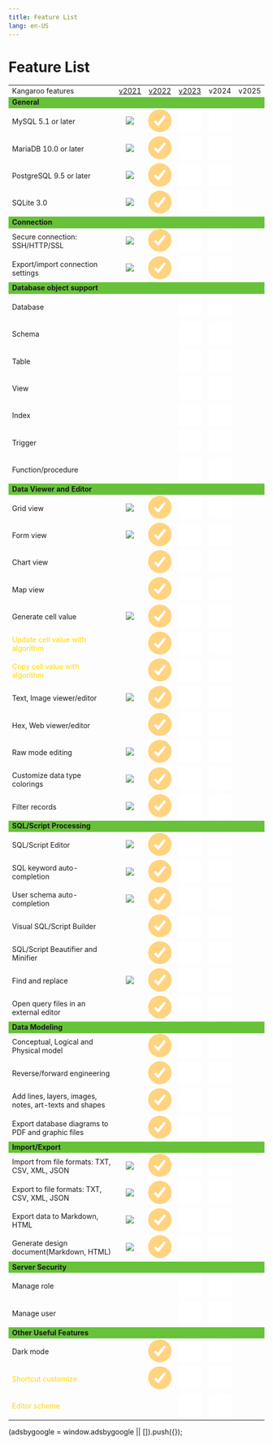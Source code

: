 ```yaml
---
title: Feature List
lang: en-US
---
```


# Feature List
<div>
    <table>
        <tbody>
            <tr>
                <td>Kangaroo features</td>
                <td style="text-align: center;"><a target="_blank" href="/en/download/v1.0.6.201109.html">v2021</a></td>
                <td style="text-align: center;"><a target="_blank" href="/en/download/v1.10.2.220701.html">v2022</a></td>
                <td style="text-align: center;"><a target="_blank" href="/en/download/v2.1.1.221201.html">v2023</a></td>
                <td style="text-align: center;">v2024</td>
                <td style="text-align: center;">v2025</td>
            </tr>
            <!--section-->
            <tr style="background-color: #67C23A;">
                <td><b>General</b></td>
                <td></td>
                <td></td>
                <td></td>
                <td></td>
                <td></td>
            </tr>
            <tr>
                <td>MySQL 5.1 or later</td>
                <td style="text-align: center;"><img src="/images/icon-2020.svg"></td>
                <td style="text-align: center;"><img src="/images/icon-2021.svg"></td>
                <td style="text-align: center;"><img src="/images/icon-check.svg"></td>
                <td style="text-align: center;"><img src="/images/icon-check.svg"></td>
                <td></td>
            </tr>
            <tr>
                <td>MariaDB 10.0 or later</td>
                <td style="text-align: center;"><img src="/images/icon-2020.svg"></td>
                <td style="text-align: center;"><img src="/images/icon-2021.svg"></td>
                <td style="text-align: center;"><img src="/images/icon-check.svg"></td>
                <td style="text-align: center;"><img src="/images/icon-check.svg"></td>
                <td></td>
            </tr>
            <!--tr>
                <td>MongoDB 3.0 or later</td>
                <td style="text-align: center;"><img src="/images/icon-check.svg"></td>
                <td style="text-align: center;"><img src="/images/icon-check.svg"></td>
                <td style="text-align: center;"><img src="/images/icon-check.svg"></td>
                <td style="text-align: center;"><img src="/images/icon-check.svg"></td>
                <td></td>
            </tr>
            <tr>
                <td>Oracle 8.1 or later ( macOS Edition starts from Oracle 9i )</td>
                <td style="text-align: center;"><img src="/images/icon-check.svg"></td>
                <td style="text-align: center;"><img src="/images/icon-check.svg"></td>
                <td style="text-align: center;"><img src="/images/icon-check.svg"></td>
                <td style="text-align: center;"><img src="/images/icon-check.svg"></td>
                <td></td>
            </tr-->
            <tr>
                <td>PostgreSQL 9.5 or later</td>
                <td style="text-align: center;"><img src="/images/icon-2020.svg"></td>
                <td style="text-align: center;"><img src="/images/icon-2021.svg"></td>
                <td style="text-align: center;"><img src="/images/icon-check.svg"></td>
                <td style="text-align: center;"><img src="/images/icon-check.svg"></td>
                <td></td>
            </tr>
            <tr>
                <td>SQLite 3.0</td>
                <td style="text-align: center;"><img src="/images/icon-2020.svg"></td>
                <td style="text-align: center;"><img src="/images/icon-2021.svg"></td>
                <td style="text-align: center;"><img src="/images/icon-check.svg"></td>
                <td style="text-align: center;"><img src="/images/icon-check.svg"></td>
                <td></td>
            </tr>
            <!--tr>
                <td>SQL Server 2000 or later</td>
                <td style="text-align: center;"><img src="/images/icon-check.svg"></td>
                <td style="text-align: center;"><img src="/images/icon-check.svg"></td>
                <td style="text-align: center;"><img src="/images/icon-check.svg"></td>
                <td style="text-align: center;"><img src="/images/icon-check.svg"></td>
                <td></td>
            </tr>
            <tr>
                <td>Amazon RDS, Amazon Aurora, Amazon Redshift, Microsoft Azure, Oracle Cloud, Google Cloud, Alibaba Cloud, Tencent Cloud, MongoDB Atlas, Huawei Cloud</td>
                <td style="text-align: center;"><img src="/images/icon-check.svg"></td>
                <td style="text-align: center;"><img src="/images/icon-check.svg"></td>
                <td style="text-align: center;"><img src="/images/icon-check.svg"></td>
                <td style="text-align: center;"><img src="/images/icon-check.svg"></td>
                <td></td>
            </tr-->
            <!--section-->
            <!--section-->
            <tr style="background-color: #67C23A;">
                <td><b>Connection</b></td>
                <td></td>
                <td></td>
                <td></td>
                <td></td>
                <td></td>
            </tr>
            <tr>
                <td>Secure connection: SSH/HTTP/SSL</td>
                <td style="text-align: center;"><img src="/images/icon-2020.svg"></td>
                <td style="text-align: center;"><img src="/images/icon-2021.svg"></td>
                <td style="text-align: center;"><img src="/images/icon-check.svg"></td>
                <td style="text-align: center;"><img src="/images/icon-check.svg"></td>
                <td></td>
            </tr>
            <!--tr>
                <td>PAM and GSSAPI authentication</td>
                <td style="text-align: center;"><img src="/images/icon-check.svg"></td>
                <td style="text-align: center;"><img src="/images/icon-check.svg"></td>
                <td style="text-align: center;"><img src="/images/icon-check.svg"></td>
                <td style="text-align: center;"><img src="/images/icon-check.svg"></td>
                <td></td>
            </tr>
            <tr>
                <td>Kerberos and LDAP authentication</td>
                <td style="text-align: center;"><img src="/images/icon-check.svg"></td>
                <td style="text-align: center;"><img src="/images/icon-check.svg"></td>
                <td style="text-align: center;"><img src="/images/icon-check.svg"></td>
                <td style="text-align: center;"><img src="/images/icon-check.svg"></td>
                <td></td>
            </tr>
            <tr>
                <td>x.509 certificate authentication</td>
                <td style="text-align: center;"><img src="/images/icon-check.svg"></td>
                <td style="text-align: center;"><img src="/images/icon-check.svg"></td>
                <td style="text-align: center;"><img src="/images/icon-check.svg"></td>
                <td style="text-align: center;"><img src="/images/icon-check.svg"></td>
                <td></td>
            </tr-->              
            <tr>
                <td>Export/import connection settings</td>
                <td style="text-align: center;"><img src="/images/icon-2020.svg"></td>
                <td style="text-align: center;"><img src="/images/icon-2021.svg"></td>
                <td style="text-align: center;"><img src="/images/icon-check.svg"></td>
                <td style="text-align: center;"><img src="/images/icon-check.svg"></td>
                <td></td>
            </tr>
            <!--section-->
            <!--tr style="background-color: #67C23A;">
                <td><b>Cloud support</b></td>
                <td></td>
                <td></td>
                <td></td>
                <td></td>
                <td></td>
            </tr>
            <tr>
                <td>Collaboration: create projects, add members</td>
                <td style="text-align: center;"><img src="/images/icon-check.svg"></td>
                <td style="text-align: center;"><img src="/images/icon-check.svg"></td>
                <td style="text-align: center;"><img src="/images/icon-check.svg"></td>
                <td style="text-align: center;"><img src="/images/icon-check.svg"></td>
                <td></td>
            </tr>
            <tr>
                <td>Synchronize connections and queries</td>
                <td style="text-align: center;"><img src="/images/icon-check.svg"></td>
                <td style="text-align: center;"><img src="/images/icon-check.svg"></td>
                <td style="text-align: center;"><img src="/images/icon-check.svg"></td>
                <td style="text-align: center;"><img src="/images/icon-check.svg"></td>
                <td></td>
            </tr>
            <tr>
                <td>Synchronize models and virtual groups</td>
                <td style="text-align: center;"><img src="/images/icon-check.svg"></td>
                <td style="text-align: center;"><img src="/images/icon-check.svg"></td>
                <td style="text-align: center;"><img src="/images/icon-check.svg"></td>
                <td style="text-align: center;"><img src="/images/icon-check.svg"></td>
                <td></td>
            </tr-->
            <!--section-->
            <!--section-->
            <tr style="background-color: #67C23A;">
                <td><b>Database object support</b></td>
                <td></td>
                <td></td>
                <td></td>
                <td></td>
                <td></td>
            </tr>
            <tr>
                <td>Database</td>
                <td></td>
                <td></td>
                <td style="text-align: center;"><img src="/images/icon-check.svg"></td>
                <td style="text-align: center;"><img src="/images/icon-check.svg"></td>
                <td></td>
            </tr>
            <tr>
                <td>Schema</td>
                <td></td>
                <td></td>
                <td style="text-align: center;"><img src="/images/icon-check.svg"></td>
                <td style="text-align: center;"><img src="/images/icon-check.svg"></td>
                <td></td>
            </tr>
            <tr>
                <td>Table</td>
                <td></td>
                <td></td>
                <td style="text-align: center;"><img src="/images/icon-check.svg"></td>
                <td style="text-align: center;"><img src="/images/icon-check.svg"></td>
                <td></td>
            </tr>
            <tr>
                <td>View</td>
                <td></td>
                <td></td>
                <td style="text-align: center;"><img src="/images/icon-check.svg"></td>
                <td style="text-align: center;"><img src="/images/icon-check.svg"></td>
                <td></td>
            </tr>
            <tr>
                <td>Index</td>
                <td></td>
                <td></td>
                <td style="text-align: center;"><img src="/images/icon-check.svg"></td>
                <td style="text-align: center;"><img src="/images/icon-check.svg"></td>
                <td></td>
            </tr>
            <tr>
                <td>Trigger</td>
                <td></td>
                <td></td>
                <td style="text-align: center;"><img src="/images/icon-check.svg"></td>
                <td style="text-align: center;"><img src="/images/icon-check.svg"></td>
                <td></td>
            </tr>
            <tr>
                <td>Function/procedure</td>
                <td></td>
                <td></td>
                <td style="text-align: center;"><img src="/images/icon-check.svg"></td>
                <td style="text-align: center;"><img src="/images/icon-check.svg"></td>
                <td></td>
            </tr>
            <!--section-->
            <!--section-->
            <tr style="background-color: #67C23A;">
                <td><b>Data Viewer and Editor</b></td>
                <td></td>
                <td></td>
                <td></td>
                <td></td>
                <td></td>
            </tr>
            <tr>
                <td>Grid view</td>
                <td style="text-align: center;"><img src="/images/icon-2020.svg"></td>
                <td style="text-align: center;"><img src="/images/icon-2021.svg"></td>
                <td style="text-align: center;"><img src="/images/icon-check.svg"></td>
                <td style="text-align: center;"><img src="/images/icon-check.svg"></td>
                <td></td>
            </tr>
            <tr>
                <td>Form view</td>
                <td style="text-align: center;"><img src="/images/icon-2020.svg"></td>
                <td style="text-align: center;"><img src="/images/icon-2021.svg"></td>
                <td style="text-align: center;"><img src="/images/icon-check.svg"></td>
                <td style="text-align: center;"><img src="/images/icon-check.svg"></td>
                <td></td>
            </tr>
            <tr>
                <td>Chart view</td>
                <td style="text-align: center;"><img src=""></td>
                <td style="text-align: center;"><img src="/images/icon-2021.svg"></td>
                <td style="text-align: center;"><img src="/images/icon-check.svg"></td>
                <td style="text-align: center;"><img src="/images/icon-check.svg"></td>
                <td></td>
            </tr>
            <tr>
                <td>Map view</td>
                <td style="text-align: center;"><img src=""></td>
                <td style="text-align: center;"><img src="/images/icon-2021.svg"></td>
                <td style="text-align: center;"><img src="/images/icon-check.svg"></td>
                <td style="text-align: center;"><img src="/images/icon-check.svg"></td>
                <td></td>
            </tr>
            <tr>
                <td>Generate cell value</td>
                <td style="text-align: center;"><img src="/images/icon-2020.svg"></td>
                <td style="text-align: center;"><img src="/images/icon-2021.svg"></td>
                <td style="text-align: center;"><img src="/images/icon-check.svg"></td>
                <td style="text-align: center;"><img src="/images/icon-check.svg"></td>
                <td></td>
            </tr>
            <tr>
                <td style="color: #ffd700;">Update cell value with algorithm</td>
                <td style="text-align: center;"><img src=""></td>
                <td style="text-align: center;"><img src="/images/icon-2021.svg"></td>
                <td style="text-align: center;"><img src="/images/icon-check.svg"></td>
                <td style="text-align: center;"><img src="/images/icon-check.svg"></td>
                <td></td>
            </tr>
            <tr>
                <td style="color: #ffd700;">Copy cell value with algorithm</td>
                <td style="text-align: center;"><img src=""></td>
                <td style="text-align: center;"><img src="/images/icon-2021.svg"></td>
                <td style="text-align: center;"><img src="/images/icon-check.svg"></td>
                <td style="text-align: center;"><img src="/images/icon-check.svg"></td>
                <td></td>
            </tr>            
            <tr>
                <td>Text, Image viewer/editor</td>
                <td style="text-align: center;"><img src="/images/icon-2020.svg"></td>
                <td style="text-align: center;"><img src="/images/icon-2021.svg"></td>
                <td style="text-align: center;"><img src="/images/icon-check.svg"></td>
                <td style="text-align: center;"><img src="/images/icon-check.svg"></td>
                <td></td>
            </tr>
            <tr>
                <td>Hex, Web viewer/editor</td>
                <td style="text-align: center;"><img src=""></td>
                <td style="text-align: center;"><img src="/images/icon-2021.svg"></td>
                <td style="text-align: center;"><img src="/images/icon-check.svg"></td>
                <td style="text-align: center;"><img src="/images/icon-check.svg"></td>
                <td></td>
            </tr>
            <tr>
                <td>Raw mode editing</td>
                <td style="text-align: center;"><img src="/images/icon-2020.svg"></td>
                <td style="text-align: center;"><img src="/images/icon-2021.svg"></td>
                <td style="text-align: center;"><img src="/images/icon-check.svg"></td>
                <td style="text-align: center;"><img src="/images/icon-check.svg"></td>
                <td></td>
            </tr>
            <!--tr>
                <td>Data Validation</td>
                <td style="text-align: center;"><img src="/images/icon-check.svg"></td>
                <td style="text-align: center;"><img src="/images/icon-check.svg"></td>
                <td style="text-align: center;"><img src="/images/icon-check.svg"></td>
                <td style="text-align: center;"><img src="/images/icon-check.svg"></td>
                <td></td>
            </tr-->
            <tr>
                <td>Customize data type colorings</td>
                <td style="text-align: center;"><img src="/images/icon-2020.svg"></td>
                <td style="text-align: center;"><img src="/images/icon-2021.svg"></td>
                <td style="text-align: center;"><img src="/images/icon-check.svg"></td>
                <td style="text-align: center;"><img src="/images/icon-check.svg"></td>
                <td></td>
            </tr>              
            <!--tr>
                <td>Find and replace</td>
                <td style="text-align: center;"><img src="/images/icon-check.svg"></td>
                <td style="text-align: center;"><img src="/images/icon-check.svg"></td>
                <td style="text-align: center;"><img src="/images/icon-check.svg"></td>
                <td style="text-align: center;"><img src="/images/icon-check.svg"></td>
                <td></td>
            </tr-->
            <tr>
                <td>Filter records</td>
                <td style="text-align: center;"><img src="/images/icon-2020.svg"></td>
                <td style="text-align: center;"><img src="/images/icon-2021.svg"></td>
                <td style="text-align: center;"><img src="/images/icon-check.svg"></td>
                <td style="text-align: center;"><img src="/images/icon-check.svg"></td>
                <td></td>
            </tr>
            <!--section-->
            <!--section-->
            <tr style="background-color: #67C23A;">
                <td><b>SQL/Script Processing</b></td>
                <td></td>
                <td></td>
                <td></td>
                <td></td>
                <td></td>
            </tr>
            <!--tr>
                <td>PL/SQL and PL/PGSQL Debugger</td>
                <td style="text-align: center;"><img src="/images/icon-check.svg"></td>
                <td style="text-align: center;"><img src="/images/icon-check.svg"></td>
                <td style="text-align: center;"><img src="/images/icon-check.svg"></td>
                <td style="text-align: center;"><img src="/images/icon-check.svg"></td>
                <td></td>
            </tr-->
            <tr>
                <td>SQL/Script Editor</td>
                <td style="text-align: center;"><img src="/images/icon-2020.svg"></td>
                <td style="text-align: center;"><img src="/images/icon-2021.svg"></td>
                <td style="text-align: center;"><img src="/images/icon-check.svg"></td>
                <td style="text-align: center;"><img src="/images/icon-check.svg"></td>
                <td></td>
            </tr>
            <tr>
                <td>SQL keyword auto-completion</td>
                <td style="text-align: center;"><img src="/images/icon-2020.svg"></td>
                <td style="text-align: center;"><img src="/images/icon-2021.svg"></td>
                <td style="text-align: center;"><img src="/images/icon-check.svg"></td>
                <td style="text-align: center;"><img src="/images/icon-check.svg"></td>
                <td></td>
            </tr>
            <tr>
                <td>User schema auto-completion</td>
                <td style="text-align: center;"><img src="/images/icon-2020.svg"></td>
                <td style="text-align: center;"><img src="/images/icon-2021.svg"></td>
                <td style="text-align: center;"><img src="/images/icon-check.svg"></td>
                <td style="text-align: center;"><img src="/images/icon-check.svg"></td>
                <td></td>
            </tr>
            <tr>
                <td>Visual SQL/Script Builder</td>
                <td style="text-align: center;"><img src=""></td>
                <td style="text-align: center;"><img src="/images/icon-2021.svg"></td>
                <td style="text-align: center;"><img src="/images/icon-check.svg"></td>
                <td style="text-align: center;"><img src="/images/icon-check.svg"></td>
                <td></td>
            </tr>
            <!--tr>
                <td>Find Builder</td>
                <td style="text-align: center;"><img src="/images/icon-check.svg"></td>
                <td style="text-align: center;"><img src="/images/icon-check.svg"></td>
                <td style="text-align: center;"><img src="/images/icon-check.svg"></td>
                <td style="text-align: center;"><img src="/images/icon-check.svg"></td>
                <td></td>
            </tr>
            <tr>
                <td>Aggregate Builder</td>
                <td style="text-align: center;"><img src="/images/icon-check.svg"></td>
                <td style="text-align: center;"><img src="/images/icon-check.svg"></td>
                <td style="text-align: center;"><img src="/images/icon-check.svg"></td>
                <td style="text-align: center;"><img src="/images/icon-check.svg"></td>
                <td></td>
            </tr>              
            <tr>
                <td>Code Snippet and Completion</td>
                <td style="text-align: center;"><img src="/images/icon-check.svg"></td>
                <td style="text-align: center;"><img src="/images/icon-check.svg"></td>
                <td style="text-align: center;"><img src="/images/icon-check.svg"></td>
                <td style="text-align: center;"><img src="/images/icon-check.svg"></td>
                <td></td>
            </tr-->
            <tr>
                <td>SQL/Script Beautifier and Minifier</td>
                <td style="text-align: center;"><img src=""></td>
                <td style="text-align: center;"><img src="/images/icon-2021.svg"></td>
                <td style="text-align: center;"><img src="/images/icon-check.svg"></td>
                <td style="text-align: center;"><img src="/images/icon-check.svg"></td>
                <td></td>
            </tr>
            <tr>
                <td>Find and replace</td>
                <td style="text-align: center;"><img src="/images/icon-2020.svg"></td>
                <td style="text-align: center;"><img src="/images/icon-2021.svg"></td>
                <td style="text-align: center;"><img src="/images/icon-check.svg"></td>
                <td style="text-align: center;"><img src="/images/icon-check.svg"></td>
                <td></td>
            </tr>
            <!--tr>
                <td>Create parameter queries</td>
                <td style="text-align: center;"><img src="/images/icon-check.svg"></td>
                <td style="text-align: center;"><img src="/images/icon-check.svg"></td>
                <td style="text-align: center;"><img src="/images/icon-check.svg"></td>
                <td style="text-align: center;"><img src="/images/icon-check.svg"></td>
                <td></td>
            </tr-->
            <tr>
                <td>Open query files in an external editor</td>
                <td style="text-align: center;"><img src=""></td>
                <td style="text-align: center;"><img src="/images/icon-2021.svg"></td>
                <td style="text-align: center;"><img src="/images/icon-check.svg"></td>
                <td style="text-align: center;"><img src="/images/icon-check.svg"></td>
                <td></td>
            </tr>
            <!--tr>
                <td>Console</td>
                <td style="text-align: center;"><img src="/images/icon-check.svg"></td>
                <td style="text-align: center;"><img src="/images/icon-check.svg"></td>
                <td style="text-align: center;"><img src="/images/icon-check.svg"></td>
                <td style="text-align: center;"><img src="/images/icon-check.svg"></td>
                <td></td>
            </tr-->
            <!--section-->
            <!--section-->
            <!--tr style="background-color: #67C23A;">
                <td><b>Data Visualization</b></td>
                <td></td>
                <td></td>
                <td></td>
                <td></td>
                <td></td>
            </tr>
            <tr>
                <td>Support 20 chart types</td>
                <td style="text-align: center;"><img src="/images/icon-check.svg"></td>
                <td style="text-align: center;"><img src="/images/icon-check.svg"></td>
                <td style="text-align: center;"><img src="/images/icon-check.svg"></td>
                <td style="text-align: center;"><img src="/images/icon-check.svg"></td>
                <td></td>
            </tr>
            <tr>
                <td>Visualize live data</td>
                <td style="text-align: center;"><img src="/images/icon-check.svg"></td>
                <td style="text-align: center;"><img src="/images/icon-check.svg"></td>
                <td style="text-align: center;"><img src="/images/icon-check.svg"></td>
                <td style="text-align: center;"><img src="/images/icon-check.svg"></td>
                <td></td>
            </tr>
            <tr>
                <td>Customize multiple pages dashboard</td>
                <td style="text-align: center;"><img src="/images/icon-check.svg"></td>
                <td style="text-align: center;"><img src="/images/icon-check.svg"></td>
                <td style="text-align: center;"><img src="/images/icon-check.svg"></td>
                <td style="text-align: center;"><img src="/images/icon-check.svg"></td>
                <td></td>
            </tr>
            <tr>
                <td>Add interactive controls</td>
                <td style="text-align: center;"><img src="/images/icon-check.svg"></td>
                <td style="text-align: center;"><img src="/images/icon-check.svg"></td>
                <td style="text-align: center;"><img src="/images/icon-check.svg"></td>
                <td style="text-align: center;"><img src="/images/icon-check.svg"></td>
                <td></td>
            </tr-->
            <!--section-->
            <!--section-->
            <tr style="background-color: #67C23A;">
                <td><b>Data Modeling</b></td>
                <td></td>
                <td></td>
                <td></td>
                <td></td>
                <td></td>
            </tr>
            <tr>
                <td>Conceptual, Logical and Physical model</td>
                <td style="text-align: center;"></td>
                <td style="text-align: center;"><img src="/images/icon-2021.svg"></td>
                <td style="text-align: center;"><img src="/images/icon-check.svg"></td>
                <td style="text-align: center;"><img src="/images/icon-check.svg"></td>
                <td></td>
            </tr>
            <tr>
                <td>Reverse/forward engineering</td>
                <td style="text-align: center;"></td>
                <td style="text-align: center;"><img src="/images/icon-2021.svg"></td>
                <td style="text-align: center;"><img src="/images/icon-check.svg"></td>
                <td style="text-align: center;"><img src="/images/icon-check.svg"></td>
                <td></td>
            </tr>
            <!--tr>
                <td>Auto layout</td>
                <td style="text-align: center;"></td>
                <td style="text-align: center;"><img src="/images/icon-check.svg"></td>
                <td style="text-align: center;"><img src="/images/icon-check.svg"></td>
                <td style="text-align: center;"><img src="/images/icon-check.svg"></td>
                <td></td>
            </tr-->
            <tr>
                <td>Add lines, layers, images, notes, art-texts and shapes</td>
                <td style="text-align: center;"></td>
                <td style="text-align: center;"><img src="/images/icon-2021.svg"></td>
                <td style="text-align: center;"><img src="/images/icon-check.svg"></td>
                <td style="text-align: center;"><img src="/images/icon-check.svg"></td>
                <td></td>
            </tr>
            <tr>
                <td>Export database diagrams to PDF and graphic files</td>
                <td style="text-align: center;"></td>
                <td style="text-align: center;"><img src="/images/icon-2021.svg"></td>
                <td style="text-align: center;"><img src="/images/icon-check.svg"></td>
                <td style="text-align: center;"><img src="/images/icon-check.svg"></td>
                <td></td>
            </tr>
            <!--section-->
            <!--section-->
            <tr style="background-color: #67C23A;">
                <td><b>Import/Export</b></td>
                <td></td>
                <td></td>
                <td></td>
                <td></td>
                <td></td>
            </tr>
            <tr>
                <td>Import from file formats: TXT, CSV, XML, JSON</td>
                <td style="text-align: center;"><img src="/images/icon-2020.svg"></td>
                <td style="text-align: center;"><img src="/images/icon-2021.svg"></td>
                <td style="text-align: center;"><img src="/images/icon-check.svg"></td>
                <td style="text-align: center;"><img src="/images/icon-check.svg"></td>
                <td></td>
            </tr>
            <tr>
                <td>Export to file formats: TXT, CSV, XML, JSON</td>
                <td style="text-align: center;"><img src="/images/icon-2020.svg"></td>
                <td style="text-align: center;"><img src="/images/icon-2021.svg"></td>
                <td style="text-align: center;"><img src="/images/icon-check.svg"></td>
                <td style="text-align: center;"><img src="/images/icon-check.svg"></td>
                <td></td>
            </tr>
            <!--tr>
                <td>Import/export data from/to most popular formats: DBF etc</td>
                <td style="text-align: center;"><img src="/images/icon-check.svg"></td>
                <td style="text-align: center;"><img src="/images/icon-check.svg"></td>
                <td style="text-align: center;"><img src="/images/icon-check.svg"></td>
                <td style="text-align: center;"><img src="/images/icon-check.svg"></td>
                <td></td>
            </tr>
            <tr>
                <td>Import data from ODBC, MS Excel, MS Access</td>
                <td style="text-align: center;"><img src="/images/icon-check.svg"></td>
                <td style="text-align: center;"><img src="/images/icon-check.svg"></td>
                <td style="text-align: center;"><img src="/images/icon-check.svg"></td>
                <td style="text-align: center;"><img src="/images/icon-check.svg"></td>
                <td></td>
            </tr>
            <tr>
                <td>Export data to MS Excel</td>
                <td style="text-align: center;"><img src="/images/icon-check.svg"></td>
                <td style="text-align: center;"><img src="/images/icon-check.svg"></td>
                <td style="text-align: center;"><img src="/images/icon-check.svg"></td>
                <td style="text-align: center;"><img src="/images/icon-check.svg"></td>
                <td></td>
            </tr-->
            <tr>
                <td>Export data to Markdown, HTML</td>
                <td style="text-align: center;"><img src="/images/icon-2020.svg"></td>
                <td style="text-align: center;"><img src="/images/icon-2021.svg"></td>
                <td style="text-align: center;"><img src="/images/icon-check.svg"></td>
                <td style="text-align: center;"><img src="/images/icon-check.svg"></td>
                <td></td>
            </tr>
            <tr>
                <td>Generate design document(Markdown, HTML)</td>
                <td style="text-align: center;"><img src="/images/icon-2020.svg"></td>
                <td style="text-align: center;"><img src="/images/icon-2021.svg"></td>
                <td style="text-align: center;"><img src="/images/icon-check.svg"></td>
                <td style="text-align: center;"><img src="/images/icon-check.svg"></td>
                <td></td>
            </tr>
            <!--tr>
                <td>Export data to MS Access (Windows Edition only)</td>
                <td style="text-align: center;"><img src="/images/icon-check.svg"></td>
                <td style="text-align: center;"><img src="/images/icon-check.svg"></td>
                <td style="text-align: center;"><img src="/images/icon-check.svg"></td>
                <td style="text-align: center;"><img src="/images/icon-check.svg"></td>
                <td></td>
            </tr>
            <tr>
                <td>MongoImport and MongoExport</td>
                <td style="text-align: center;"><img src="/images/icon-check.svg"></td>
                <td style="text-align: center;"><img src="/images/icon-check.svg"></td>
                <td style="text-align: center;"><img src="/images/icon-check.svg"></td>
                <td style="text-align: center;"><img src="/images/icon-check.svg"></td>
                <td></td>
            </tr-->              
            <!--section-->
            <!--section-->
            <!--tr style="background-color: #67C23A;">
                <td><b>Data Manipulation</b></td>
                <td></td>
                <td></td>
                <td></td>
                <td></td>
                <td></td>
            </tr>
            <tr>
                <td>Data Transfer (Same or cross server type)</td>
                <td style="text-align: center;"><img src="/images/icon-check.svg"></td>
                <td style="text-align: center;"><img src="/images/icon-check.svg"></td>
                <td style="text-align: center;"><img src="/images/icon-check.svg"></td>
                <td style="text-align: center;"><img src="/images/icon-check.svg"></td>
                <td></td>
            </tr>
            <tr>
                <td>Data/Structure Synchronization</td>
                <td style="text-align: center;"><img src="/images/icon-check.svg"></td>
                <td style="text-align: center;"><img src="/images/icon-check.svg"></td>
                <td style="text-align: center;"><img src="/images/icon-check.svg"></td>
                <td style="text-align: center;"><img src="/images/icon-check.svg"></td>
                <td></td>
            </tr-->
            <!--section-->
            <!--section-->
            <!--tr style="background-color: #67C23A;">
                <td><b>Backup/Restore</b></td>
                <td></td>
                <td></td>
                <td></td>
                <td></td>
                <td></td>
            </tr>
            <tr>
                <td>Backup/restore MySQL/MariaDB/PostgreSQL/SQLite database</td>
                <td style="text-align: center;"><img src="/images/icon-check.svg"></td>
                <td style="text-align: center;"><img src="/images/icon-check.svg"></td>
                <td style="text-align: center;"><img src="/images/icon-check.svg"></td>
                <td style="text-align: center;"><img src="/images/icon-check.svg"></td>
                <td></td>
            </tr>
            <tr>
                <td>Convert backup file into SQL script</td>
                <td style="text-align: center;"><img src="/images/icon-check.svg"></td>
                <td style="text-align: center;"><img src="/images/icon-check.svg"></td>
                <td style="text-align: center;"><img src="/images/icon-check.svg"></td>
                <td style="text-align: center;"><img src="/images/icon-check.svg"></td>
                <td></td>
            </tr>
            <tr>
                <td>MongoDump and MongoRestore</td>
                <td style="text-align: center;"><img src="/images/icon-check.svg"></td>
                <td style="text-align: center;"><img src="/images/icon-check.svg"></td>
                <td style="text-align: center;"><img src="/images/icon-check.svg"></td>
                <td style="text-align: center;"><img src="/images/icon-check.svg"></td>
                <td></td>
            </tr>              
            <tr>
                <td>Oracle Data Pump</td>
                <td style="text-align: center;"><img src="/images/icon-check.svg"></td>
                <td style="text-align: center;"><img src="/images/icon-check.svg"></td>
                <td style="text-align: center;"><img src="/images/icon-check.svg"></td>
                <td style="text-align: center;"><img src="/images/icon-check.svg"></td>
                <td></td>
            </tr>
            <tr>
                <td>SQL Server Backup/Restore</td>
                <td style="text-align: center;"><img src="/images/icon-check.svg"></td>
                <td style="text-align: center;"><img src="/images/icon-check.svg"></td>
                <td style="text-align: center;"><img src="/images/icon-check.svg"></td>
                <td style="text-align: center;"><img src="/images/icon-check.svg"></td>
                <td></td>
            </tr>
            <tr>
                <td>Dump/Execute SQL file</td>
                <td style="text-align: center;"><img src="/images/icon-check.svg"></td>
                <td style="text-align: center;"><img src="/images/icon-check.svg"></td>
                <td style="text-align: center;"><img src="/images/icon-check.svg"></td>
                <td style="text-align: center;"><img src="/images/icon-check.svg"></td>
                <td></td>
            </tr-->
            <!--section-->
            <!--section-->
            <!--tr style="background-color: #67C23A;">
                <td><b>Automation</b></td>
                <td></td>
                <td></td>
                <td></td>
                <td></td>
                <td></td>
            </tr>
            <tr>
                <td>Set schedule on backup, MongoDump, MongoImport, MongoExport, MapReduce, query execution, import/export, data transfer and data synchronization</td>
                <td style="text-align: center;"><img src="/images/icon-check.svg"></td>
                <td style="text-align: center;"><img src="/images/icon-check.svg"></td>
                <td style="text-align: center;"><img src="/images/icon-check.svg"></td>
                <td style="text-align: center;"><img src="/images/icon-check.svg"></td>
                <td></td>
            </tr>
            <tr>
                <td>Run profiles from different servers in a single batch job</td>
                <td style="text-align: center;"><img src="/images/icon-check.svg"></td>
                <td style="text-align: center;"><img src="/images/icon-check.svg"></td>
                <td style="text-align: center;"><img src="/images/icon-check.svg"></td>
                <td style="text-align: center;"><img src="/images/icon-check.svg"></td>
                <td></td>
            </tr>
            <tr>
                <td>Include attachment for export file in notification email</td>
                <td style="text-align: center;"><img src="/images/icon-check.svg"></td>
                <td style="text-align: center;"><img src="/images/icon-check.svg"></td>
                <td style="text-align: center;"><img src="/images/icon-check.svg"></td>
                <td style="text-align: center;"><img src="/images/icon-check.svg"></td>
                <td></td>
            </tr-->
            <!--section-->
            <!--section-->
            <tr style="background-color: #67C23A;">
                <td><b>Server Security</b></td>
                <td></td>
                <td></td>
                <td></td>
                <td></td>
                <td></td>
            </tr>
            <tr>
                <td>Manage role</td>
                <td></td>
                <td></td>
                <td style="text-align: center;"><img src="/images/icon-check.svg"></td>
                <td style="text-align: center;"><img src="/images/icon-check.svg"></td>
                <td></td>
            </tr>
            <tr>
                <td>Manage user</td>
                <td></td>
                <td></td>
                <td style="text-align: center;"><img src="/images/icon-check.svg"></td>
                <td style="text-align: center;"><img src="/images/icon-check.svg"></td>
                <td></td>
            </tr>
            <!--tr>
                <td>Server Monitor</td>
                <td></td>
                <td></td>
                <td style="text-align: center;"><img src="/images/icon-check.svg"></td>
                <td style="text-align: center;"><img src="/images/icon-check.svg"></td>
                <td></td>
            </tr-->
            <!--section-->
            <!--section-->
            <tr style="background-color: #67C23A;">
                <td><b>Other Useful Features</b></td>
                <td></td>
                <td></td>
                <td></td>
                <td></td>
                <td></td>
            </tr>
            <!--tr>
                <td>Schema Analysis</td>
                <td style="text-align: center;"><img src="/images/icon-check.svg"></td>
                <td style="text-align: center;"><img src="/images/icon-check.svg"></td>
                <td style="text-align: center;"><img src="/images/icon-check.svg"></td>
                <td style="text-align: center;"><img src="/images/icon-check.svg"></td>
                <td></td>
            </tr>              
            <tr>
                <td>ER Diagram view</td>
                <td style="text-align: center;"><img src="/images/icon-check.svg"></td>
                <td style="text-align: center;"><img src="/images/icon-check.svg"></td>
                <td style="text-align: center;"><img src="/images/icon-check.svg"></td>
                <td style="text-align: center;"><img src="/images/icon-check.svg"></td>
                <td></td>
            </tr>
            <tr>
                <td>Virtual grouping</td>
                <td style="text-align: center;"><img src="/images/icon-check.svg"></td>
                <td style="text-align: center;"><img src="/images/icon-check.svg"></td>
                <td style="text-align: center;"><img src="/images/icon-check.svg"></td>
                <td style="text-align: center;"><img src="/images/icon-check.svg"></td>
                <td></td>
            </tr>
            <tr>
                <td>Customize connection colorings</td>
                <td style="text-align: center;"><img src="/images/icon-check.svg"></td>
                <td style="text-align: center;"><img src="/images/icon-check.svg"></td>
                <td style="text-align: center;"><img src="/images/icon-check.svg"></td>
                <td style="text-align: center;"><img src="/images/icon-check.svg"></td>
                <td></td>
            </tr>
            <tr>
                <td>Database wide search</td>
                <td style="text-align: center;"><img src="/images/icon-check.svg"></td>
                <td style="text-align: center;"><img src="/images/icon-check.svg"></td>
                <td style="text-align: center;"><img src="/images/icon-check.svg"></td>
                <td style="text-align: center;"><img src="/images/icon-check.svg"></td>
                <td></td>
            </tr>
            <tr>
                <td>Favorites list</td>
                <td style="text-align: center;"><img src="/images/icon-check.svg"></td>
                <td style="text-align: center;"><img src="/images/icon-check.svg"></td>
                <td style="text-align: center;"><img src="/images/icon-check.svg"></td>
                <td style="text-align: center;"><img src="/images/icon-check.svg"></td>
                <td></td>
            </tr>
            <tr>
                <td>Print database/schema/table structure</td>
                <td style="text-align: center;"><img src="/images/icon-check.svg"></td>
                <td style="text-align: center;"><img src="/images/icon-check.svg"></td>
                <td style="text-align: center;"><img src="/images/icon-check.svg"></td>
                <td style="text-align: center;"><img src="/images/icon-check.svg"></td>
                <td></td>
            </tr-->
            <tr>
                <td>Dark mode</td>
                <td></td>
                <td style="text-align: center;"><img src="/images/icon-2021.svg"></td>
                <td style="text-align: center;"><img src="/images/icon-check.svg"></td>
                <td style="text-align: center;"><img src="/images/icon-check.svg"></td>
                <td></td>
            </tr>
            <tr>
                <td style="color: #ffd700;">Shortcut customize</td>
                <td></td>
                <td style="text-align: center;"><img src="/images/icon-2021.svg"></td>
                <td style="text-align: center;"><img src="/images/icon-check.svg"></td>
                <td style="text-align: center;"><img src="/images/icon-check.svg"></td>
                <td></td>
            </tr>
            <tr>
                <td style="color: #ffd700;">Editor scheme</td>
                <td></td>
                <td></td>
                <td style="text-align: center;"><img src="/images/icon-check.svg"></td>
                <td style="text-align: center;"><img src="/images/icon-check.svg"></td>
                <td></td>
            </tr>
            <!--section-->
        </tbody>
    </table>
</div>

<div>
    <script2 type="text/javascript" async="true" src="https://pagead2.googlesyndication.com/pagead/js/adsbygoogle.js" />
    <ins class="adsbygoogle"
        style="display:block; text-align:center;"
        data-ad-layout="in-article"
        data-ad-format="fluid"
        data-ad-client="ca-pub-3975819313740938"
        data-ad-slot="6760827895"></ins>
    <script2 type="text/javascript">
        (adsbygoogle = window.adsbygoogle || []).push({});
    </script2>
</div>